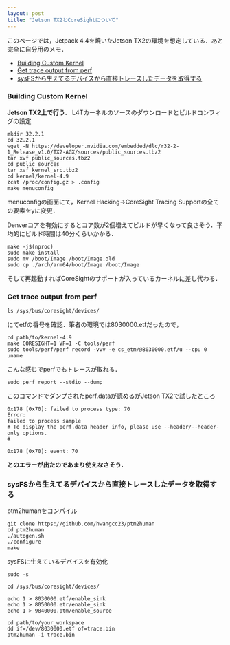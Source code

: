 ```yaml
---
layout: post
title: "Jetson TX2とCoreSightについて"
---
```




このページでは，Jetpack 4.4を焼いたJetson TX2の環境を想定している．あと完全に自分用のメモ．

<!-- TOC -->

- [Building Custom Kernel](#building-custom-kernel)
- [Get trace output from perf](#get-trace-output-from-perf)
- [sysFSから生えてるデバイスから直接トレースしたデータを取得する](#sysfsから生えてるデバイスから直接トレースしたデータを取得する)

<!-- /TOC -->

### Building Custom Kernel

**Jetson TX2上で行う．**
L4Tカーネルのソースのダウンロードとビルドコンフィグの設定
```
mkdir 32.2.1
cd 32.2.1
wget -N https://developer.nvidia.com/embedded/dlc/r32-2-1_Release_v1.0/TX2-AGX/sources/public_sources.tbz2
tar xvf public_sources.tbz2
cd public_sources
tar xvf kernel_src.tbz2
cd kernel/kernel-4.9
zcat /proc/config.gz > .config
make menuconfig
```

menuconfigの画面にて，Kernel Hacking->CoreSight Tracing Supportの全ての要素をyに変更．

Denverコアを有効にするとコア数が2個増えてビルドが早くなって良さそう．平均的にビルド時間は40分くらいかかる．
```
make -j$(nproc)
sudo make install
sudo mv /boot/Image /boot/Image.old
sudo cp ./arch/arm64/boot/Image /boot/Image
```

そして再起動すればCoreSightのサポートが入っているカーネルに差し代わる．

### Get trace output from perf

```
ls /sys/bus/coresight/devices/ 
```

にてetfの番号を確認．筆者の環境では8030000.etfだったので，

```
cd path/to/kernel-4.9
make CORESIGHT=1 VF=1 -C tools/perf
sudo tools/perf/perf record -vvv -e cs_etm/@8030000.etf/u --cpu 0 uname
```

こんな感じでperfでもトレースが取れる．

```
sudo perf report --stdio --dump
```
このコマンドでダンプされたperf.dataが読めるがJetson TX2で試したところ

```
0x178 [0x70]: failed to process type: 70
Error:
failed to process sample
# To display the perf.data header info, please use --header/--header-only options.
#

0x178 [0x70]: event: 70
```

**とのエラーが出たのであまり使えなさそう．**

### sysFSから生えてるデバイスから直接トレースしたデータを取得する

ptm2humanをコンパイル
```
git clone https://github.com/hwangcc23/ptm2human
cd ptm2human 
./autogen.sh
./configure
make
```

sysFSに生えているデバイスを有効化
```
sudo -s

cd /sys/bus/coresight/devices/

echo 1 > 8030000.etf/enable_sink
echo 1 > 8050000.etr/enable_sink
echo 1 > 9840000.ptm/enable_source
```

```
cd path/to/your_workspace
dd if=/dev/8030000.etf of=trace.bin
ptm2human -i trace.bin
```

